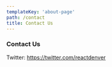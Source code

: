 ```yaml
---
templateKey: 'about-page'
path: /contact
title: Contact Us
---
```

### Contact Us
Twitter: https://twitter.com/reactdenver

